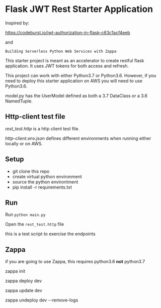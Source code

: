 # Flask JWT Rest Starter Application

Inspired by:

https://codeburst.io/jwt-authorization-in-flask-c63c1acf4eeb

and

```Building Serverless Python Web Services with Zappa```

This starter project is meant as an accelerator to create restful flask application.  It uses JWT tokens for both access and refresh.

This project can work with either Python3.7 or Python3.6.  However, if you need to deploy this starter application on AWS you will need to use Python3.6.

model.py has the UserModel defined as both a 3.7 DataClass or a 3.6 NamedTuple.

## Http-client test file

*rest_test.http* is a http client test file.

*http-client.env.json* defines different environments when running either locally or on AWS.


## Setup

* git clone this repo
* create virtual python environment
* source the python environtment
* pip install -r requirements.txt


## Run

Run ```python main.py```

Open the ```rest_test.http``` file

this is a test script to exercise the endpoints

## Zappa

if you are going to use Zappa, this requires python3.6 **not** python3.7

zappa init

zappa deploy dev

zappa update dev

zappa undeploy dev --remove-logs



